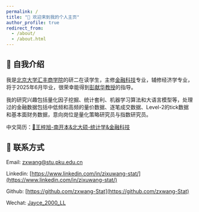 ```yaml
---
permalink: /
title: "💫 欢迎来到我的个人主页"
author_profile: true
redirect_from: 
  - /about/
  - /about.html
---
```


## 🙎 自我介绍
我是[北京大学汇丰商学院](https://www.phbs.pku.edu.cn/)的研二在读学生，主修[金融科技](https://www.phbs.pku.edu.cn/2021/news_0712/8286.html)专业，辅修经济学专业，将于2025年6月毕业，很荣幸能得到[彭献华教授](https://www.phbs.pku.edu.cn/2018/fulltime_0828/121.html)的指导。

我的研究兴趣包括量化因子挖掘、统计套利、机器学习算法和大语言模型等，处理过的金融数据包括中低频和高频的量价数据、逐笔成交数据、Level-2的tick数据和基本面财务数据，意向岗位是量化策略研究员与指数研究员。

中文简历：[📄王梓旭-南开本&北大硕-统计学&金融科技](../assets/CV.pdf)

## 📮 联系方式
Email: [zxwang@stu.pku.edu.cn](zxwang@stu.pku.edu.cn) 

Linkedin: [https://www.linkedin.com/in/zixuwang-stat/](https://www.linkedin.com/in/zixuwang-stat/)

Github: [https://github.com/zxwang-Stat](https://github.com/zxwang-Stat)

Wechat: [Jayce_2000_LL](../images/wechat.jpg)
